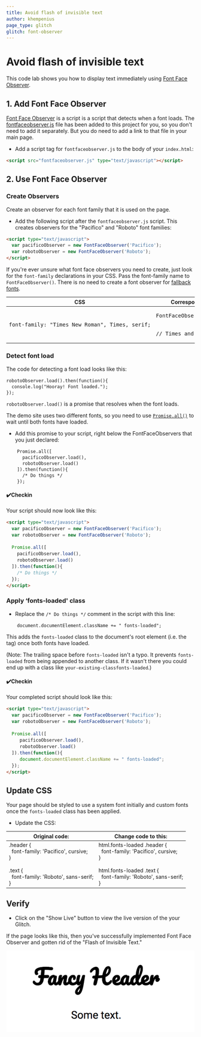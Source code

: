 ```yaml
---
title: Avoid flash of invisible text
author: khempenius
page_type: glitch
glitch: font-observer
---
```


# Avoid flash of invisible text

This code lab shows you how to display text immediately using [Font Face Observer](https://github.com/bramstein/fontfaceobserver).

## 1. Add Font Face Observer

[Font Face Observer](https://github.com/bramstein/fontfaceobserver) is a script is a script
that detects when a font loads. The
[fontfaceobserver.js](https://github.com/bramstein/fontfaceobserver/blob/master/fontfaceobserver.js)
file has been added to this project for you, so you don't need to add it
separately. But you do need to add a link to that file in your main page.

- Add a script tag for `fontfaceobserver.js` to the body of your `index.html`:
 
```html
<script src="fontfaceobserver.js" type="text/javascript"></script>
```

## 2. Use Font Face Observer

### Create Observers

Create an observer for each font family that it is used on the page.

- Add the following script after the `fontfaceobserver.js` script. This creates
observers for the "Pacifico" and "Roboto" font families:

```html
<script type="text/javascript">
  var pacificoObserver = new FontFaceObserver('Pacifico');
  var robotoObserver = new FontFaceObserver('Roboto');
</script>
```

If you're ever unsure what font face observers you need to create, just look for
the `font-family` declarations in your CSS. Pass the font-family name to
`FontFaceObserver()`. There is no need to create a font observer for 
[fallback fonts](https://developer.mozilla.org/en-US/docs/Web/CSS/font-family#%3Cgeneric-name%3E).

<table>
<thead>
<tr>
<th>CSS</th>
<th>Corresponding Font Face Observer</th>
</tr>
</thead>
<tbody>
<tr>
<td><p><pre>
font-family: "Times New Roman", Times, serif;
</pre></p>

</td>
<td><p><pre>
FontFaceObserver(‘Times New Roman')
<br>
// Times and serif are fallback fonts.
</pre></p>

</td>
</tr>
</tbody>
</table>

### Detect font load

The code for detecting a font load looks like this:

    robotoObserver.load().then(function(){
      console.log("Hooray! Font loaded.");
    });

`robotoObserver.load()` is a promise that resolves when the font loads.

The demo site uses two different fonts, so you need to use [`Promise.all()`](https://developer.mozilla.org/en-US/docs/Web/JavaScript/Reference/Global_Objects/Promise/all)
to wait until both fonts have loaded.

- Add this promise to your script, right below the FontFaceObservers that you
just declared:

```
    Promise.all([
      pacificoObserver.load(),
      robotoObserver.load()
    ]).then(function(){
      /* Do things */
    });
```

#### ✔️Checkin

Your script should now look like this:

```html
<script type="text/javascript">
  var pacificoObserver = new FontFaceObserver('Pacifico');
  var robotoObserver = new FontFaceObserver('Roboto');

  Promise.all([
    pacificoObserver.load(),
    robotoObserver.load()
  ]).then(function(){
    /* Do things */
  });
</script>
```

### Apply ‘fonts-loaded' class

- Replace the `/* Do things */` comment in the script with this line:

```
    document.documentElement.className += " fonts-loaded";
```

This adds the `fonts-loaded` class to the document's root element (i.e. the <html> tag) once both fonts have loaded.

(Note: The trailing space before `fonts-loaded` isn't a typo. It prevents
`fonts-loaded` from being appended to another class. If it wasn't there you
could end up with a class like `your-existing-classfonts-loaded`.)

#### ✔️Checkin

Your completed script should look like this:

```html
<script type="text/javascript">
  var pacificoObserver = new FontFaceObserver('Pacifico');
  var robotoObserver = new FontFaceObserver('Roboto');

  Promise.all([
     pacificoObserver.load(),
     robotoObserver.load()
  ]).then(function(){
     document.documentElement.className += " fonts-loaded";
  });
</script>
```

## Update CSS

Your page should be styled to use a system font initially and custom fonts once
the `fonts-loaded` class has been applied.

- Update the CSS:

<table>
<thead>
<tr>
<th>Original code:</th>
<th>Change code to this:</th>
</tr>
</thead>
<tbody>
<tr>
<td>.header {<br>
&nbsp;&nbsp;font-family: 'Pacifico', cursive;<br>
}<br>
<br>
.text {<br>
&nbsp;&nbsp;font-family: 'Roboto', sans-serif;<br>
}</td>
<td>html.fonts-loaded .header {<br>
&nbsp;&nbsp;font-family: 'Pacifico', cursive;<br>
}<br>
<br>
html.fonts-loaded .text {<br>
&nbsp;&nbsp;font-family: 'Roboto', sans-serif;<br>
}</td>
</tr>
</tbody>
</table>

## Verify

- Click on the "Show Live" button to view the live version of the your Glitch.

If the page looks like this, then you've successfully implemented Font Face
Observer and gotten rid of the "Flash of Invisible Text."

![image](./fancy-header.png)
